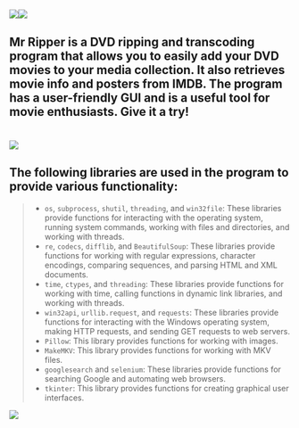 # ![](https://i.imgur.com/kle7CYE.jpeg)![](https://img.shields.io/github/last-commit/mickdupreez/mr_ripper?style=for-the-badge)

## Mr Ripper is a DVD ripping and transcoding program that allows you to easily add your DVD movies to your media collection. It also retrieves movie info and posters from IMDB. The program has a user-friendly GUI and is a useful tool for movie enthusiasts. Give it a try!

  

# ![](https://i.imgur.com/4npssPG.jpeg)





## The following libraries are used in the program to provide various functionality:



>  -   `os`, `subprocess`, `shutil`, `threading`, and `win32file`: These libraries provide functions for interacting with the operating
> system, running system commands, working with files and directories,
> and working with threads.
> -   `re`, `codecs`, `difflib`, and `BeautifulSoup`: These libraries provide functions for working with regular expressions, character
> encodings, comparing sequences, and parsing HTML and XML documents.
> -   `time`, `ctypes`, and `threading`: These libraries provide functions for working with time, calling functions in dynamic link
> libraries, and working with threads.
> -   `win32api`, `urllib.request`, and `requests`: These libraries provide functions for interacting with the Windows operating system,
> making HTTP requests, and sending GET requests to web servers.
> -   `Pillow`: This library provides functions for working with images.
> -   `MakeMKV`: This library provides functions for working with MKV files.
> -   `googlesearch` and `selenium`: These libraries provide functions for searching Google and automating web browsers.
> -   `tkinter`: This library provides functions for creating graphical user interfaces.


![](https://i.imgur.com/QEwj86J.png)